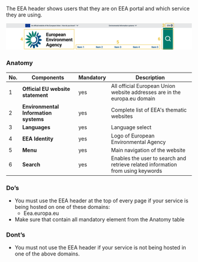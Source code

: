 The EEA header shows users that they are on EEA portal and which service they are using.

![](../../md_components/static/headerElements.png)

### Anatomy

| Νο. | Components                                                   | Mandatory | Description |
| -- | ------------------------------------------------------------ | --------- | --------- |
| 1 | **Official EU website statement**                                                | yes       | All official European Union website addresses are in the europa.eu domain |
| 2 | **Environmental Information systems**              | yes       | Complete list of EEA's thematic websites |
| 3 | **Languages**<br />     | yes       | Language select |
| 4 | **EEA Identity**                                         | yes       | Logo of European Environmental Agency |
| 5 | **Menu**                                         | yes       |  Main navigation of the website 
| 6 | **Search**                                         | yes       | 	Enables the user to search and retrieve related information from using keywords |


### Do’s
- You must use the EEA header at the top of every page if your service is being hosted on one of these domains:
    - Eea.europa.eu
- Make sure that contain all mandatory element from the Anatomy table

### Dont’s
- You must not use the EEA header if your service is not being hosted in one of the above domains.

